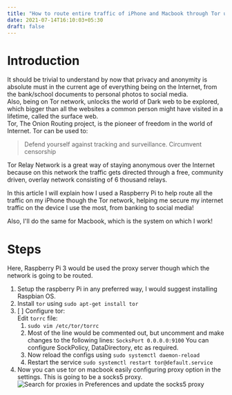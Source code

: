 ```yaml
---
title: "How to route entire traffic of iPhone and Macbook through Tor using Raspberry Pi"
date: 2021-07-14T16:10:03+05:30
draft: false
---
```

# Introduction
It should be trivial to understand by now that privacy and anonymity is absolute must in the current age of everything being on the Internet, from the bank/school documents to personal photos to social media.  
Also, being on Tor network, unlocks the world of Dark web to be explored, which bigger than all the websites a common person might have visited in a lifetime, called the surface web.  
Tor, The Onion Routing project, is the pioneer of freedom in the world of Internet.
Tor can be used to:  
>Defend yourself against tracking and surveillance. Circumvent censorship

Tor Relay Network is a great way of staying anonymous over the Internet because on this network the traffic gets directed through a free, community driven, overlay network consisting of 6 thousand relays.  

In this article I will explain how I used a Raspberry Pi to help route all the traffic on my iPhone though the Tor network, helping me secure my internet traffic on the device I use the most, from banking to social media!  

Also, I'll do the same for Macbook, which is the system on which I work!  

# Steps
Here, Raspberry Pi 3 would be used the proxy server though which the network is going to be routed.   

1. Setup the raspberry Pi in any preferred way, I would suggest installing Raspbian OS.  
2. Install `tor` using `sudo apt-get install tor`  
3. [ ] Configure tor:  
   Edit `torrc` file:
   1. `sudo vim /etc/tor/torrc`
   2. Most of the line would be commented out, but uncomment and make changes to the following lines:
	   `SocksPort 0.0.0.0:9100` 
	   You can configure SockPolicy, DataDirectory, etc as required.
   3. Now reload the configs using `sudo systemctl daemon-reload`
   4. Restart the service `sudo systemctl restart tor@default.service`
4. Now you can use tor on macbook easily configuring proxy option in the settings. This is going to be a socks5 proxy.  
	![Search for proxies in Preferences and update the socks5 proxy](/images/proxies.png)
   


	   

   




